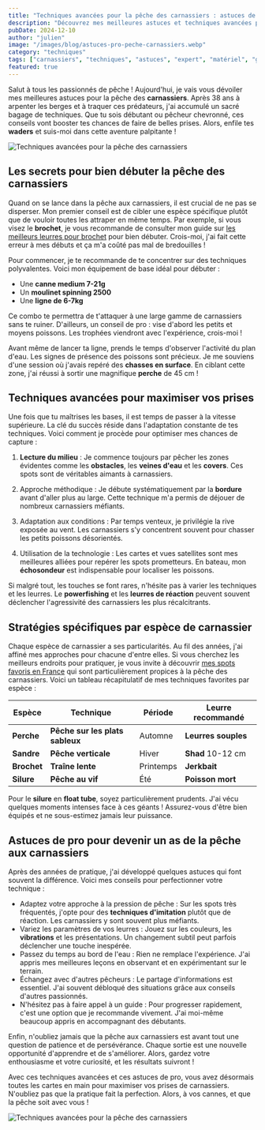 ```yaml
---
title: "Techniques avancées pour la pêche des carnassiers : astuces de pros pour maximiser vos prises"
description: "Découvrez mes meilleures astuces et techniques avancées pour la pêche des carnassiers, fruit de 38 ans d'expérience sur le terrain."
pubDate: 2024-12-10
author: "julien"
image: "/images/blog/astuces-pro-peche-carnassiers.webp"
category: "techniques"
tags: ["carnassiers", "techniques", "astuces", "expert", "matériel", "guide"]
featured: true
---
```


Salut à tous les passionnés de pêche ! Aujourd'hui, je vais vous dévoiler mes meilleures astuces pour la pêche des **carnassiers**. Après 38 ans à arpenter les berges et à traquer ces prédateurs, j'ai accumulé un sacré bagage de techniques. Que tu sois débutant ou pêcheur chevronné, ces conseils vont booster tes chances de faire de belles prises. Alors, enfile tes **waders** et suis-moi dans cette aventure palpitante !

![Techniques avancées pour la pêche des carnassiers](/images/blog/astuces_pro_peche_carnassiers.webp)

## Les secrets pour bien débuter la pêche des carnassiers

Quand on se lance dans la pêche aux carnassiers, il est crucial de ne pas se disperser. Mon premier conseil est de cibler une espèce spécifique plutôt que de vouloir toutes les attraper en même temps. Par exemple, si vous visez le **brochet**, je vous recommande de consulter mon guide sur [les meilleurs leurres pour brochet](/blog/meilleurs-leurres-brochet) pour bien débuter. Crois-moi, j'ai fait cette erreur à mes débuts et ça m'a coûté pas mal de bredouilles !

Pour commencer, je te recommande de te concentrer sur des techniques polyvalentes. Voici mon équipement de base idéal pour débuter :

- Une **canne medium 7-21g**
- Un **moulinet spinning 2500**
- Une **ligne de 6-7kg**

Ce combo te permettra de t'attaquer à une large gamme de carnassiers sans te ruiner. D'ailleurs, un conseil de pro : vise d'abord les petits et moyens poissons. Les trophées viendront avec l'expérience, crois-moi !

Avant même de lancer ta ligne, prends le temps d'observer l'activité du plan d'eau. Les signes de présence des poissons sont précieux. Je me souviens d'une session où j'avais repéré des **chasses en surface**. En ciblant cette zone, j'ai réussi à sortir une magnifique **perche** de 45 cm !

## Techniques avancées pour maximiser vos prises

Une fois que tu maîtrises les bases, il est temps de passer à la vitesse supérieure. La clé du succès réside dans l'adaptation constante de tes techniques. Voici comment je procède pour optimiser mes chances de capture :

1. **Lecture du milieu** : Je commence toujours par pêcher les zones évidentes comme les **obstacles**, les **veines d'eau** et les **covers**. Ces spots sont de véritables aimants à carnassiers.

2. Approche méthodique : Je débute systématiquement par la **bordure** avant d'aller plus au large. Cette technique m'a permis de déjouer de nombreux carnassiers méfiants.

3. Adaptation aux conditions : Par temps venteux, je privilégie la rive exposée au vent. Les carnassiers s'y concentrent souvent pour chasser les petits poissons désorientés.

4. Utilisation de la technologie : Les cartes et vues satellites sont mes meilleures alliées pour repérer les spots prometteurs. En bateau, mon **échosondeur** est indispensable pour localiser les poissons.

Si malgré tout, les touches se font rares, n'hésite pas à varier les techniques et les leurres. Le **powerfishing** et les **leurres de réaction** peuvent souvent déclencher l'agressivité des carnassiers les plus récalcitrants.

## Stratégies spécifiques par espèce de carnassier

Chaque espèce de carnassier a ses particularités. Au fil des années, j'ai affiné mes approches pour chacune d'entre elles. Si vous cherchez les meilleurs endroits pour pratiquer, je vous invite à découvrir [mes spots favoris en France](/blog/meilleurs-spots-france) qui sont particulièrement propices à la pêche des carnassiers. Voici un tableau récapitulatif de mes techniques favorites par espèce :

| Espèce | Technique | Période | Leurre recommandé |
|--------|-----------|----------------|------------------|
| **Perche** | **Pêche sur les plats sableux** | Automne | **Leurres souples** |
| **Sandre** | **Pêche verticale** | Hiver | **Shad** 10-12 cm |
| **Brochet** | **Traîne lente** | Printemps | **Jerkbait** |
| **Silure** | **Pêche au vif** | Été | **Poisson mort** |

Pour le **silure** en **float tube**, soyez particulièrement prudents. J'ai vécu quelques moments intenses face à ces géants ! Assurez-vous d'être bien équipés et ne sous-estimez jamais leur puissance.

## Astuces de pro pour devenir un as de la pêche aux carnassiers

Après des années de pratique, j'ai développé quelques astuces qui font souvent la différence. Voici mes conseils pour perfectionner votre technique :

- Adaptez votre approche à la pression de pêche : Sur les spots très fréquentés, j'opte pour des **techniques d'imitation** plutôt que de réaction. Les carnassiers y sont souvent plus méfiants.
- Variez les paramètres de vos leurres : Jouez sur les couleurs, les **vibrations** et les présentations. Un changement subtil peut parfois déclencher une touche inespérée.
- Passez du temps au bord de l'eau : Rien ne remplace l'expérience. J'ai appris mes meilleures leçons en observant et en expérimentant sur le terrain.
- Échangez avec d'autres pêcheurs : Le partage d'informations est essentiel. J'ai souvent débloqué des situations grâce aux conseils d'autres passionnés.
- N'hésitez pas à faire appel à un guide : Pour progresser rapidement, c'est une option que je recommande vivement. J'ai moi-même beaucoup appris en accompagnant des débutants.

Enfin, n'oubliez jamais que la pêche aux carnassiers est avant tout une question de patience et de persévérance. Chaque sortie est une nouvelle opportunité d'apprendre et de s'améliorer. Alors, gardez votre enthousiasme et votre curiosité, et les résultats suivront !

Avec ces techniques avancées et ces astuces de pro, vous avez désormais toutes les cartes en main pour maximiser vos prises de carnassiers. N'oubliez pas que la pratique fait la perfection. Alors, à vos cannes, et que la pêche soit avec vous !

![Techniques avancées pour la pêche des carnassiers](/images/blog/astuces-pro-peche-carnassiers.webp)

